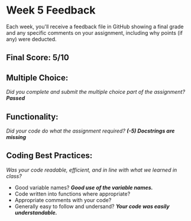 # Week 5 Feedback
Each week, you'll receive a feedback file in GitHub showing a final grade and any specific comments on your assignment, including why points (if any) were deducted.


## Final Score: 5/10

## Multiple Choice:
_Did you complete and submit the multiple choice part of the assignment?_
***Passed***

## Functionality: 
_Did your code do what the assignment required?_
***(-5) Docstrings are missing***

## Coding Best Practices:
_Was your code readable, efficient, and in line with what we learned in class?_
* Good variable names? 
 ***Good use of the variable names.***
* Code written into functions where appropriate?
* Appropriate comments with your code?
* Generally easy to follow and undersand?
***Your code was easily understandable.***

